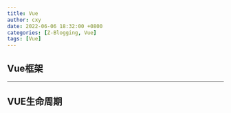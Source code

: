 ```yaml
---
title: Vue
author: cxy
date: 2022-06-06 18:32:00 +0800
categories: [Z-Blogging, Vue]
tags: [Vue]
---
```


## Vue框架
---

## VUE生命周期
